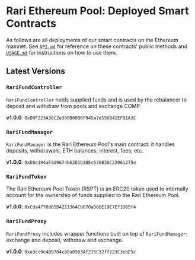 # Rari Ethereum Pool: Deployed Smart Contracts

As follows are all deployments of our smart contracts on the Ethereum mainnet. See [`API.md`](API.md) for reference on these contracts' public methods and [`USAGE.md`](USAGE.md) for instructions on how to use them.

## Latest Versions

### `RariFundController`

`RariFundController` holds supplied funds and is used by the rebalancer to deposit and withdraw from pools and exchange COMP.

**v1.0.0**: `0xD9F223A36C2e398B0886F945a7e556B41EF91A3C`

### `RariFundManager`

`RariFundManager` is the Rari Ethereum Pool's main contract: it handles deposits, withdrawals, ETH balances, interest, fees, etc.

**v1.0.0**: `0xD6e194aF3d9674b62D1b30Ec676030C23961275e`

### `RariFundToken`

The Rari Ethereum Pool Token (RSPT) is an ERC20 token used to internally account for the ownership of funds supplied to the Rari Ethereum Pool.

**v1.0.0**: `0xCda4770d65B4211364Cb870aD6bE19E7Ef1D65f4`

### `RariFundProxy`

`RariFundProxy` includes wrapper functions built on top of `RariFundManager`: exchange and deposit, withdraw and exchange.

**v1.0.0**: `0xa3cc9e4B9784c80a05B3Af215C32ff223C3ebE5c`
